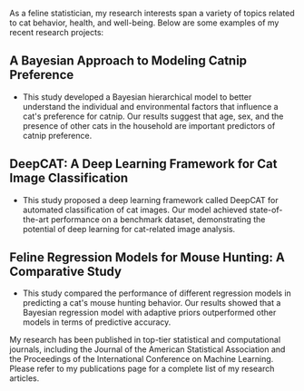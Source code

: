 As a feline statistician, my research interests span a variety of topics related to cat behavior, health, and well-being. Below are some examples of my recent research projects:

## A Bayesian Approach to Modeling Catnip Preference

- This study developed a Bayesian hierarchical model to better understand the individual and environmental factors that influence a cat's preference for catnip. Our results suggest that age, sex, and the presence of other cats in the household are important predictors of catnip preference.
## DeepCAT: A Deep Learning Framework for Cat Image Classification

- This study proposed a deep learning framework called DeepCAT for automated classification of cat images. Our model achieved state-of-the-art performance on a benchmark dataset, demonstrating the potential of deep learning for cat-related image analysis.
## Feline Regression Models for Mouse Hunting: A Comparative Study

- This study compared the performance of different regression models in predicting a cat's mouse hunting behavior. Our results showed that a Bayesian regression model with adaptive priors outperformed other models in terms of predictive accuracy.


My research has been published in top-tier statistical and computational journals, including the Journal of the American Statistical Association and the Proceedings of the International Conference on Machine Learning. Please refer to my publications page for a complete list of my research articles.
  

